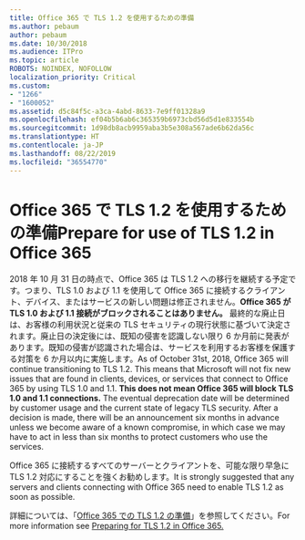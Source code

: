 ```yaml
---
title: Office 365 で TLS 1.2 を使用するための準備
ms.author: pebaum
author: pebaum
ms.date: 10/30/2018
ms.audience: ITPro
ms.topic: article
ROBOTS: NOINDEX, NOFOLLOW
localization_priority: Critical
ms.custom:
- "1266"
- "1600052"
ms.assetid: d5c84f5c-a3ca-4abd-8633-7e9ff01328a9
ms.openlocfilehash: ef04b5b6ab6c365359b6973cbd56d5d1e833554b
ms.sourcegitcommit: 1d98db8acb9959aba3b5e308a567ade6b62da56c
ms.translationtype: HT
ms.contentlocale: ja-JP
ms.lasthandoff: 08/22/2019
ms.locfileid: "36554770"
---
```

# <a name="prepare-for-use-of-tls-12-in-office-365"></a><span data-ttu-id="2dfa0-102">Office 365 で TLS 1.2 を使用するための準備</span><span class="sxs-lookup"><span data-stu-id="2dfa0-102">Prepare for use of TLS 1.2 in Office 365</span></span>

<span data-ttu-id="2dfa0-p101">2018 年 10 月 31 日の時点で、Office 365 は TLS 1.2 への移行を継続する予定です。つまり、TLS 1.0 および 1.1 を使用して Office 365 に接続するクライアント、デバイス、またはサービスの新しい問題は修正されません。**Office 365 が TLS 1.0 および 1.1 接続がブロックされることはありません。** 最終的な廃止日は、お客様の利用状況と従来の TLS セキュリティの現行状態に基づいて決定されます。廃止日の決定後には、既知の侵害を認識しない限り 6 か月前に発表があります。既知の侵害が認識された場合は、サービスを利用するお客様を保護する対策を 6 か月以内に実施します。</span><span class="sxs-lookup"><span data-stu-id="2dfa0-p101">As of October 31st, 2018, Office 365 will continue transitioning to TLS 1.2. This means that Microsoft will not fix new issues that are found in clients, devices, or services that connect to Office 365 by using TLS 1.0 and 1.1. **This does not mean Office 365 will block TLS 1.0 and 1.1 connections.** The eventual deprecation date will be determined by customer usage and the current state of legacy TLS security. After a decision is made, there will be an announcement six months in advance unless we become aware of a known compromise, in which case we may have to act in less than six months to protect customers who use the services.</span></span>
  
<span data-ttu-id="2dfa0-108">Office 365 に接続するすべてのサーバーとクライアントを、可能な限り早急に TLS 1.2 対応にすることを強くお勧めします。</span><span class="sxs-lookup"><span data-stu-id="2dfa0-108">It is strongly suggested that any servers and clients connecting with Office 365 need to enable TLS 1.2 as soon as possible.</span></span>
  
<span data-ttu-id="2dfa0-109">詳細については、「[Office 365 での TLS 1.2 の準備](https://support.microsoft.com/help/4057306/preparing-for-tls-1-2-in-office-365)」を参照してください。</span><span class="sxs-lookup"><span data-stu-id="2dfa0-109">For more information see [Preparing for TLS 1.2 in Office 365.](https://support.microsoft.com/help/4057306/preparing-for-tls-1-2-in-office-365)</span></span>
  